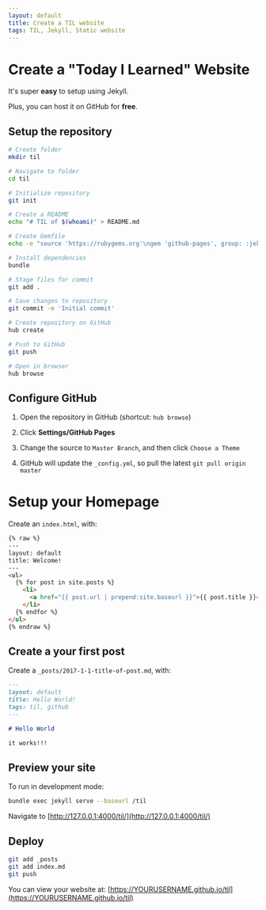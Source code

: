 ```yaml
---
layout: default
title: Create a TIL website
tags: TIL, Jekyll, Static website
---
```


# Create a "Today I Learned" Website

It's super **easy** to setup using Jekyll.

Plus, you can host it on GitHub for **free**.

## Setup the repository

```bash
# Create folder
mkdir til

# Navigate to folder
cd til

# Initialize repository
git init

# Create a README
echo "# TIL of $(whoami)" > README.md

# Create Gemfile
echo -e "source 'https://rubygems.org'\ngem 'github-pages', group: :jekyll_plugins" > Gemfile

# Install dependencies
bundle

# Stage files for commit
git add .

# Save changes to repository
git commit -m 'Initial commit'

# Create repository on GitHub
hub create

# Push to GitHub
git push

# Open in browser
hub browse
```

## Configure GitHub

1) Open the repository in GitHub (shortcut: `hub browse`)

2) Click **Settings/GitHub Pages**

3) Change the source to `Master Branch`, and then click `Choose a Theme`

4) GitHub will update the `_config.yml`, so pull the latest `git pull origin master`

# Setup your Homepage

Create an `index.html`, with:

```markdown
{% raw %}
---
layout: default
title: Welcome!
---
<ul>
  {% for post in site.posts %}
    <li>
      <a href="{{ post.url | prepend:site.baseurl }}">{{ post.title }}</a>
    </li>
  {% endfor %}
</ul>
{% endraw %}
```

## Create a your first post

Create a `_posts/2017-1-1-title-of-post.md`, with:

```markdown
---
layout: default
title: Hello World!
tags: til, github
---

# Hello World

it works!!!
```

## Preview your site

To run in development mode:

```bash
bundle exec jekyll serve --baseurl /til
```

Navigate to [http://127.0.0.1:4000/til/](http://127.0.0.1:4000/til/)

## Deploy

```bash
git add _posts
git add index.md
git push
```

You can view your website at: [https://YOURUSERNAME.github.io/til](https://YOURUSERNAME.github.io/til)
